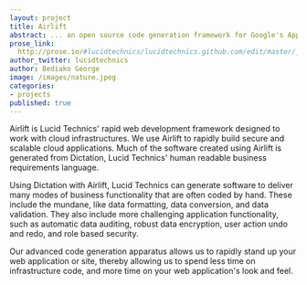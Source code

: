 ```yaml
---
layout: project
title: Airlift
abstract: ... an open source code generation framework for Google's AppEngine and node.js.
prose_link:
  http://prose.io/#lucidtechnics/lucidtechnics.github.com/edit/master/_posts/features/0100-01-01-airlift.md
author_twitter: lucidtechnics
author: Bediako George
image: /images/nature.jpeg
categories:
- projects
published: true
---
```


Airlift is Lucid Technics' rapid web development framework designed to work with cloud infrastructures. We use Airlift to rapidly build secure and scalable cloud applications.  Much of the software created using Airlift is generated from Dictation, Lucid Technics' human readable business requirements language.

Using Dictation with Airlift, Lucid Technics can generate software to deliver many modes of business functionality that are often coded by hand.  These include the mundane, like data formatting, data conversion, and data validation.  They also include more challenging application functionality, such as automatic data auditing, robust data encryption, user action undo and redo, and role based security.

Our advanced code generation apparatus allows us to rapidly stand up your web application or site, thereby allowing us to spend less time on infrastructure code, and more time on your web application's look and feel.
